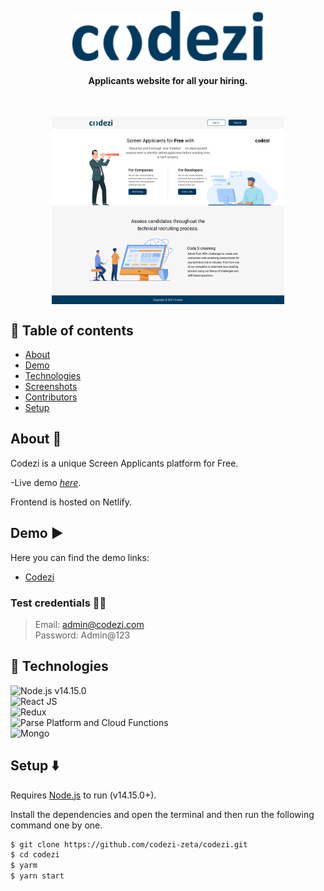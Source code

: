 <!-- <h1 align="center">Codezi</h1>-->
<p align="center">
        <img src="./src/logo.svg" height="80">
        <h4 align="center">Applicants website for all your hiring.</h4><br/>
</p>

<!-- ![Image of Codezi](./home.png) -->
<p align="center">
<img src="./home.png" align="center" height="300">
</p>


## 🏢 Table of contents
- [About](#About)
- [Demo](#Demo)
- [Technologies](#Technologies)
- [Screenshots](#screenshots)
- [Contributors](#contributors)
- [Setup](#Setup)

## About 🎯 

Codezi is a unique Screen Applicants platform for Free.

-Live demo [_here_](https://wizardly-brahmagupta-842dc6.netlify.app).

Frontend is hosted on Netlify.

## Demo ▶️ 

Here you can find the demo links:

- [Codezi](https://wizardly-brahmagupta-842dc6.netlify.app/)

### Test credentials 👮‍♂️ 

> Email: admin@codezi.com<br/>
> Password: Admin@123<br/>


## 🚀 Technologies

![Node.js **v14.15.0**](https://img.shields.io/badge/Netlify-00C7B7?style=for-the-badge&logo=netlify&logoColor=white)\
![React JS](https://img.shields.io/badge/React-20232A?style=for-the-badge&logo=react&logoColor=61DAFB)\
![Redux](https://img.shields.io/badge/Redux-593D88?style=for-the-badge&logo=redux&logoColor=white)\
![Parse Platform and Cloud Functions](https://img.shields.io/badge/Parse--Platform--and--Cloud--Functions-0081AA?style=for-the-badge&logo=Formik&logoColor=white)\
![Mongo](https://img.shields.io/badge/MongoDB-4EA94B?style=for-the-badge&logo=mongodb&logoColor=white)

## Setup ⬇️

Requires [Node.js](https://nodejs.org/) to run (v14.15.0+).

Install the dependencies and open the terminal and then run the following command one by one.

```sh
$ git clone https://github.com/codezi-zeta/codezi.git
$ cd codezi
$ yarm
$ yarn start
```
